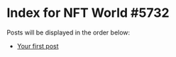 # Index for NFT World #5732
Posts will be displayed in the order below:

- [Your first post](./001-first.md)

